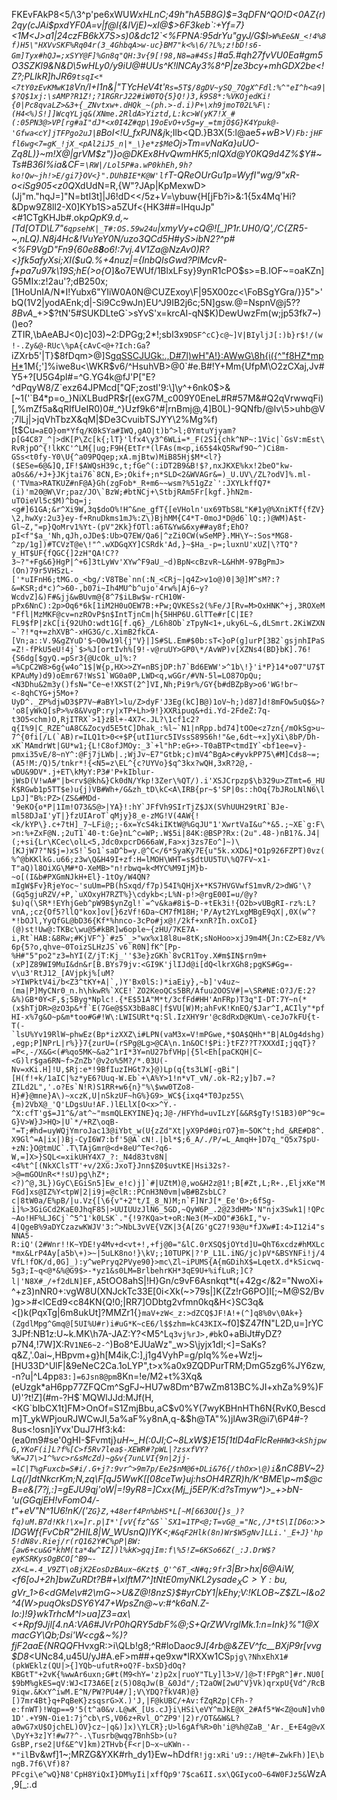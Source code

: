 FKEvFAkP8<5/\3^p'pe6xWU*WxHLnC;49h"hA5B8G)$=3qDFN^QO!D\<0AZ{r)2qy(cJAi$pxdYF0A=v|f@l{&lVjE)~xI@$>6F3keb`:+Yf=7}<1M<J>a1|24czFB6kX7S>s)0&dc12`<%FPNA:95drYu"gyJ/G$l`>W%Ee&N_<!4%8f)H5\"HXVvSKF%Rq04r(3_4GhbqA>w-uc}BM7"k<%\6/?L%;z!bD!s6-Gm]Tyx#hQJ=;xSYY@F]%Gn8q"QH:3v{9[!98,N8=a#4Ss]`#a5.#qh27fvVU0Ea#gm5O3SZKl9&N&D\5wHLy0/y9iU@#*UUs^K!lNCAy3*%8^P|ze3bcy+mhGDX2be<!Z?;PLIkR]hJR6`9tsqI<*<7tY0zEvKMwK18`Vn/I+I1n&|"TYcHeV4t'`Rs=5T$/8gDV~ySQ_7QgX^Fdl:%^"eI^h<a9|$?Q$1xj:\sAMP?R1Z!;?1RGRrJ22#iW0TQ{5}Q!)3,k9S8*:%VKOjedKi!{0|Pc8qvaLZ>&3+{_ZNvtxw+.dHQk_~(ph.>-d.i)P+\xh9jmoT02L%F\:(H4<%)S!]]WcqYLjq&(XNme.2RldA>Yiztd,L:kc>W(yK7!X_#(:05PN3@>VP[rg#aI"dJ*<x0I4Z#qp\19oEvO+v5g=y_=tmjO$G}K4Ypuk@-'Gfwa<cY]jTFPgo2uJ|B`BoI<!U_fxPJN&j*k;Ilb<QD.}B3X(5:l@ae*5+wB>V`)Fb:jHFfl6wg<7=gK_!jX_<pAl2iJ5_n|*_\}e*z$M`eOj>Tm=vNaKa}uUO-Zq8L)}~m!X@|grVM$z")}o@DKEx8HvQwmHK5;nIQXd@Y0KQ9d4Z%$Y#~Ts#B36I%ia&CF=`\RW|/Lol5P#a.wP0khEh,9h?ko!Qw~jh!>E/gi7}OV<}".DUhBIE*K@W'lf`T-QReOUrGu1p=WyfI"wg/9"xR-o<iSg905<z0Q*XdUdN=R,{W"?JAp|KpMexwD>(Jj"m."hqJ=]"N=btI3t]|J6!dD<</5z$+V$=\ybuw{H[jFb?i>&:1{5x4Mq'Hi?&Dpw9Z8ll2-X0]KYb1S>a5ZUf<{HK3##=lHquJp"<#1CTgKHJb#.ok*pQpK9.d,~[Td[OTD\L7"`6qpsehK|_T#:OS.59w24u`|xmyVy+cQ@![_]P1r.UH0/Q',/C{ZR5-~,nLQ).$N$8j4Hc&!VuYeY0N/uzo3QCd5H#yS>ibN2?^p#<%F9VgD"Fn9{60e8**8**o6!:7vj\.4V1Za@NzAv0)R?<}fk5afyXsi;XI($uQ.%+4nuz|={InbQIsGwd?PlMcvR-f+pa7u97k\19S;hE(>o{O*]&o7EWUf/1BlxLFsy}9ynR1cPO$s>=B.IOF~=oaKZn]G5MIx:z!2au'?;dB250x;[1HoUnIA/N*I!Yubx6"YIiW0A0N@CUZExoy\F|95X00zc<\FoBSgYGra/}}5">'bQ(1V2|yodAEnk;d|-Si9Cc9wJn)EU^J9IB2j6c;5N]gsw.@=NspnV@j5??*8BvA*_\+>$?tN'5#SUKDLteG`>sYvS'x=krcAI-qN$K)DewUwzFm(w;jp53fk7~)()eo?ZTIR,\bAeABJ<0)c]03)~2:DPGg;2*!;sbl3x`9DSF^cC}c@~]V|BIyljJ[:)b}r$!/(w!-.Zy&@-RUc\%pA{cAvC<@+?Ich:Ga`?iZXrb5'|T}$8fDqm>@]S<gqSSCJUGk:.,D#7l)wH"A!}:AWwG\8h{i({^"f8HZ*mpH*>1M{;']%iwe8u<\WKR$v6/^HsuhVB>@0`#e.B#!Y+Mm{UfpM\O2zCXaj,Jv#Y5+?[U5G4pl#=^G.YG4k@fJ'P["E?^dPqyW8/Z`exz64JPMcd["QF;zostl'9:\]\y^+6nk0$>&[~1('`B4*p=o_}NiXLBudPR$r[(exG7M_c009Y0EneL#R#57M&#Q2qVrwwqFi)[,%mZf5a&qRIfUeIR0)0#_^}Uzf9k6^#|rnBmj@,4]B0L)-9QNfb/@lv\\5>uhb@V;7lLj|>jqVhTbzX&qM|$De3CvuibTSJYY\2%Mg%f)[t$Cu``=aEO}om*Yfq/K0kSYa#IWQ,gAO|t)b^>l;0YmtuYjyam?p[G4C87_^|>dK[P\Zc[k{;lT}'lfx4\y3^6WLi=*_F(2S1{chk^NP~:1Vic|`GsV:mEst\RvRjpO^{!lkKC'^LM{|ug;F9H{EtTr*(lFAs(m<p,i65$4kQ5Rwf9O~^)Ci8m-GSs<t0fy-Y0\U{^a09PQqep;xA.mjBtw)MiB85Hj$M*<l?}($ESe=6@&]Q,IF!$AWQsH39c,t;fGe^(:iDT2B9&B!$?,nxJKXE%kx!2beO"kw-aOs&6/+J+}JKjtai76`8CN,E>;Okif+;n*SLD<2&WVAGr&=)_U.UV\/ZL?odV]%.ml-('TVma>RATKUZ#nF@A}Gh(zgFob*_R+m6~~wsm?%51gZz`':JXYLkffQ7*(i)'m20@W\Vr;paz/JO\`BzW;#btNCj+\StbjRAm5Fr[kgf.}hN2m-uTOieVl5c$M)^bq=j;<g#]61GA;&r^Xi9W,3q$doO%!H^&ne_gfT{[eVHoln'ux69TbS8L"K#1y@%XniKTf{fZV}\2,hwXy:2u3}ey-f+RnuDkms1mJ%:Z\)BjhMM{C4*T-0moJ*D@d6`lQ:;)@WM)A$t-Gl~Z,"=p}QoMrv1%Yt-(pV"2Kk}fOTl:a6T&Yw&6xy##ay8f;EhO?pI<f"$a_'Nh,qJh,oJDe$:Ub>Q7EW/Qa6|^zZi0CW(wSeMP}.MH\Y~:Sos*MG8-^zp/1g])#TCVzT@e\!"^.wXDGqXY]CSRdk'Ad,}~$Ha_-p=;luxnU'xUZ|\?TQ"?y_HT$UF{fQGC{]2zH"QA!C??3~?"+Fg&6}HgP|^+6]3tLyWv'XYw^F9aU_~d)BpN<cBzvR~L&HhM-97BgPmJ>(On)79r5VHSzL-['*uIFnH6;tMG.o_<bg/:V8TBe`nn(:N_<CRj~|q4Z>v1o@)0|3@]M^sM?:?&=KSR;d*c)^>60-,b07i~Ih4MU^b^ujo'4rw%|Aj6~y?WcdvZ]&)F#&jj&wBUvm@{8^7$iLBw$w-rCH10W-pPx6NnC):2p>Oq6*6k[1iM2H0uOEW7B:+Pw;QVKESs2(%Fe/J[Rv=M>OxHNK^+j,3ROXeM"Ffl|MzMKF@cv=nzROvP$n$IntTjnCm|h{5HHP6U.GlTTe#r[C|IE?FL9$fP|zkC[i{92UhO:wdt1G[f.q6}_/L6h8Ob`zTpyN<1+,uky6L~&,dLSmrt.2KiWZXN~`?!*q+=zhXVB^-xHG3G/c.XimB2fkCA-[Vn;a::V.9&gZYuD'$~O0w19l{j"V}|]S#SL.Em#$0b:sT<}oP(g]urP[3B2`gsjnhIPaS=Z!-fPkU5eU!4j`$>%J[ortIvh%[9!-v@ruUY>GP0\*/AvWP)v[XZNs4(BD}bK].76!{S6dg[$gyQ.=pSr3{@UcOk_u]%:?=%CpC2W8>6g{w4o^1$|W{p,HX>>ZY=nBSjDP:h7`Bd6EWW'>^1b\!}'i*P}14*o07"U7$TKPAuMy)d9)oEmr67!WsS1`WG0a0P,LWD<q,wGGr/#VN-5l=LO87OpQu;<N3Dhu&2m3y()fsN="Ce~e!XKST(2^]VI,Nh;Pi9r%/GY{b#dBZpBy>o6'WG!br~<-8qhCYG+j5Mo+?UyD^._ZP%djwD3$P7V~#aBYl>lu/Z>dyF'J3Eg(kC]B@)1oV~h;)d87]d!8mFOw5uQ$&>?'o8[yWkQ[sP>%v8&VvgP:ry|xTP+Lh>9!}XXRipuq&+di.Yd-2FdeZ:7q-t3O5<chm)O,RjITRX`>1}zBl+-4X7<.JL?\1cf1c2?q{I%9|C_RZE^uA8C&Zocyd5E5tC]Dhak_:%l~`N1|nRpp.bd74]tOOe<z7zn{/mOkSg>u~7^{0fi[/L(`AB)r=ILQ1t>0<+$P{utI1urc5IVssS89S6h!"&e,6dt~+x]yXi\8bP/Dh-xK`MAmdrWt|GU*w1;{L!C8ofJMOy:_3`+l"hP:eG+>-T0aBTP<tmdIY`<bf1ee=v}-pmxi35vE/8~nY^:@Fj7jLWb|.;WjJv~E7"Gtbk;c)mV4^BgA>c#yvkPP75\#M]Cds8~=;(A5!M:/Q)5/tnkr*!{<N5=z\EL^{c?UYVo}$q^3kx?wQH,3xR?2@,-wDU&9DV*.j+ET\kMyY:P3#'P+kIblur-jWsD(V!wA#"|b<rv$@kh&}Ck0dN/Ykp!3Zer\%QT/).i'XSJCrpzp$\b329u>ZTmt=6_HUK$RGwb1p5TT$e)u{j)VB#Wh+/G&zh_tD\kC<A\IRB{pr~$'SP|0s::hOq{7bJRoLNlN6\lLpJ]"B%:PZ>(ZS&#MDd-'9eKO{o*P|1Im!O73&S@>|YA}!:hY`JFfVh9SIrTjZ$JX(SVhUUH29tRI`BJe-ml58DJaI'yT|}fzUIAroT`qMjy}8_e-zMG!V(4AW{!<k/kYP\}.c+7tH]_7~LFi@;;-6x=YcS4kiIKtW@%GqJU"1'XwrtVaI&u^*&5.;~XE`g:F\>n:%+ZxF@N.;2uT1`40-t:Ge}nL^c=WP;.W$5i|84K:@BSP?Rx:(2u".48-)nB1?&.J4|(;+si{Lr\KCec\olL<5,Jdc0xpcrD666aW,Fa>xj3zs7Eo^]~)\[KJjW7?"N$j=)xS!`5o1`saD^b=y.@^C</6*SyaKy7E{u"5k.xXD&]*O1p926FZPT)0vz(%^@bKKlkG.u66;z3w\Q&H49I+zf:H=lMOH\WHT=s$dtUU5TU\%Q7FV~x1-T"aQ)l8OiXG\M#*O-XeMB>"n!rbwq=k<MYC%M9IjM}b-~o[(I&b#PXGmNJkH+El}-1tOy/W4QN?mIgW$Fv}RjeYoc~'suUm=PB(hSxqd/f7p)54I%QHjX+*KS7HVGVwfS1mvR/2>dWG'\?(Gq5gjuRZV/+P,`uXOxyH7RZT%}\cdykb<;L%N-p!>@rgE00I=u/@y?$u)q(\SR*!EYhjGeb^pW9B$ynZgl!`=^v&ka#8i$~D-+tEk3i!{O2b>vUBgRI-rz%:L?vnA,;cz{Of5?llQ"kox]ov[}6zVf!6Da~CM7fM18H;'P/Ayt2YLxgMBgE9qX|,0X(w^?*!bOJl,YyQfGL@bD36{Kf*%hnco-3cPo#jx@!/2kf+xnR?Ih.oxCoI}(@)st!Uw@:TKBc\wu@5#kBR]w6ople~{zHU/7KE7A-i,Rt`HAB:&8Rw;#KjVF^}`#z5`_>"wx%x18l8u=8tK;sNoHoo>xjJ9m4M{Jn:CZ>E8z/V%6p{5?o,qhve~0ToizSLHzJS`v6`R0N]fK^[Pp-%H#"5"po2"z3=hYI(Z/jT:Kj_''$3e}zGKh`8vCR1Toy.X#m$IN$rn9m+(xP]Z89WI9MuI&dn&r[B.BYs79jv:<GI9K'jlIJd@i[dQ<lkrXGh8;pgKS#Gg=-v\u3'RtJ12_[AVjpkj%[uM?>YIWPktV4i/b<Z3^tKY+A|`,)Y'Bx0lS:)*iaEiy},~b]'v4uz~(ma|P]MyCNr0_n.h\hkwR%`XCE!`ZO2KeoQCs5BR/Afuu2OOSV#|=\SR#NE:O?J/E:2?&%)GB*0Y<F,$;5Byg*Nplc!.{*E$51A"M*t/3cfFd#HH'AnFRp)T3q"I-DT:7Y~n(*(x$hTjDR>@zO3p&*f`E(7Ge@$SX3bBa8C|f$VU[W)M;ahFvK!KnEQ/$Jar^I,ACIly"*pfHI-x%7g&O~p&m*too#G#!W\:LWISURt*q:Sl.IzXHY9r'@c8dRxD@KUm\-ceJo7kFU{t-T(-`lsU%Yv19RlW~phwEz(Bp*izXXZ\i#LPN(vaM3x=V!mPGwe,*$OA$QHh*"B|ALOg4dshg),egp;P]NPrL|r%}}7{zurU=(rSPg@Lg>@CA\n.1n&OC!$Pi:}tFZ??T?XXXdI;jqqT}?=P<,-/X&G<(#%qo5MK~&a2^1rI*3Y=nU27bfVHp|{5l<Eh[paCKQH|C~<G)lr$ga6RN~f>ZnZb'@v2o%5M?/*.03U(-Nv=xKi.H]!U,$Rj:e*!9BfIuzIHGt7x}@)Lp(q{ts3LW[-gBi"|[H(f!+k/1aIC|%z*yE6?Uuq-W.Eb`+\A%Y>1!n*vT_vN/.ok-R2;y]b7.=?ZILd2L",'.o?Es`N!R)S1RR+w6{n}"%\$ww0TZo8-H}#}@mne}A\)~xczK,U|nSkzUF~hG%}G9>_WC${ixq4*T0Jpz5S\{m)2VbX@_'Q'LDgsUu!AF.)lELlX[O<x>^Y.-^X:cfT'g$=J1^&/at^~"msmQLEKYINE}q;J@-/HFYhd=uvILzY[&&R$gTy!S1B3)0P^9c=G}V>W}J>HQ>|U`*/+RZ\oqB-"=T;#hd=uyWQjYmroJac13@iYbt_w(U{zZd"Xt|yX9Pd#0irO7}m~5OK^t;hd_&RE#D8^.X9Gl^=A|ix|)Bj-CyI6W7:bf'5@A`cN!.|bl*$;6_A/./P/=L_AmqH+]D7q_"Q5x7$pU-+zN:}O@tmUC`.T\TAjGmr@<d+8eU^Te<?q6-W,=]X>}SQL<=xikUHY4X7_?:_N4d83tv8N|<4%t^[(NkXClsTT'+v/2XG:JxoT}Jnn$Z0$uvtKE|Hsi32s?->@=mGOUnR<*!sU)pg\hZ*;<?)^@,3L})GyC\EGiSn5]Ew_e!c)j]`#|UZtM)@,wo&H2z@1!;B[#Zt,L;R+.,EljxKe"MFGd]xs@IZ%Y<tpW|2|i9j=@clR::PCnH3N0vm|wB#BZsbLC?c|8tW0a/E%pB/|u.Vz{[\6{v"+2"t/I_8_N)M;n`F]NrJ[*_Ee'0>;6fSg-i]%>3GiGCd2KaE0JhqF85|>UUIUUzJlN6_5GD,~QyW6P_.2@23dHM>'N"njx3Swk1|!QPc~Ao!HF%LJ6Cj`^5^1'k0LSK`."{!9?KQa>t+oR:Ne3(M~xDO"#36kI,"v-4|QgeB%9aDYCzazwKWJV'3:^>NbL3vVE{VZK|3{A[ZG'gC27!93@u*fJXw#I:4>I12i4"sNNA5-R:iQ'(2#Wnr!!K~YDE!y4Mv+d<vt+!,+fj@0="&lC.0rXSQ$jOYtd]U=QhT6xcdz#hMXLc*mx&LrP4Ay[a5b\+)>~|5uLK8no!}\kV;;10TUPK|?'P_L1L.iNG/jc)pV*&BSYNFi!j/4VfL!fOK/d,0G]_):y^wePryq2PVye90}>mc\Zl~iPUMS{A{mGDihX$=LqetX.d*kSicwq-5g3;I~q<@*&%@G9$>-*yz1&s0LM=BrlbehrKH*3qE9U+%ifLuR;]C?l|'N8X#_/+f2dLN]EF,A``5tOO8ahS|!H}Gn/c9vF6Asnkqt*t(+42g</&2="NwoXi+^+z3)nNR0+:vgW8U(XNJckTc33E[0i<Xk(~>79s|]K{Zz!rG6PO]I[;~M@S2/Bv)g>>#<lCEd9\<c84KN{Q!0;|RR7]ODbtg2vfmn0kq&H<}SC3q&<[\)k(PqxTg|6m8ukUt]?MMZr1{`}maV+zW<_z:>dZCQ$JF!A!+(^]q8%0v\0Ak+}(ZgdlMpg^Gmq@[5UI%U#r)i#uG*K~cE6/l$$zhm=kC43KIX`~f0]$Z47fN"L2D,u=]rYC3JPf:NB1z:U~k.MK\h7A-JAZ:Y?<M5^L`q3vj%rJ>,#b`k0+aBiJt#yDZ?p7N4,!7W]X:R`V1NE6~2-^`)Bo8^EJUaWz"_w>S\jyjx1dI;<]=SaKs?q&Z,'.0ai~,HBpvm+g}h[M4ik,C:],j1g4VyhP=g/pIq%%e+Wz!j~\[HU33D^UlF|&9eNeC2Ca.1oLYP",t>x%a0x9ZQDPurTRM;DmG5zg6%JY6zw,-n?u|^L4pp`83:]=6Jsn8@pm`8Kn=!e/M2+t%3Xq&(eUzgk*aH6pp77ZFQCm^SgFJ~HU7w8Dm^B7wZm813BC%JI+xhZa%9%)FU)'?t!Z](#m-?H$`MQWlJJd:MJf(H,<KG`bIbCX1t]FM>OnOf=S1ZmjBbu,aC$v0%Y(7wyKBHnHTh6N{RvK0,Bescdm]T_ykWPjouRJWCwJI,5a%aF%y8nA,q-&$h@TA"%)jlAw3R@i7\6P4#-?8us<!osn]iYvx'DuJ7Hf3:k4:(ea0m9#se'0gHI-$Fvmtj}*uH~_H(:0JI;C~8LxW$}E15[1tlD4aFlcR`eHHW3<kShjpwG,YKoF(i]L?f%[C>f5Rv7lea$-XEWR#?pWL|?zsxfVY?%K=J7\>1^%vc>r&sMcZd)~g&v{7unLVI{9n|2jj-=lC|T%gFuxcb=S#i/.G+j?:9vr^>9m7p/Ee2$nM@6+DLi&76{/thOx>\@)i`&nC8BV~2}Lq(/]dtNkcrKm;N,zq\F[qJ5WwK[[08ceTw}uj:hsOH$4RZR)h/K$^BME\p~m$@cB=e&[7?j,:]=gEJU9qj'oW|=!9yR8=]Cxx{Mj_j5EP/K:d?sTmyw^)>_+\>bN-'u(GGqjEH!vFomO4/-t"+eV"N^1U6!nK/('`ZG}Z,+48erf4Pn%bHS*L[~M[663OU{}s_)?fq)uM.B7d!Kk!\x=]r.p|I*'[vV{fz^&S``SX1=1TP<@;T=vG@_="Nc,/J*tS\I[D6o`:>>IDGWf{FvCbR"2HIL8|W_WUsnQ)lYK<;`#&qF2Hlk(8n)Wr$W5gNv]LLi.'_E+J}'hp5!dN8v.Riej/r(rQ162Y#C%pP|BW:{aw6+cu&G*khM(ta*4w^IZ])l%kK>gqjIm:f\%5!Z=6KSo66Z(_:J.DrW$?eyKSRKysOgBCO[^B9~-zX<L=.4_V9ZT\oBjX2EosDzBAux~6Kzt$_Q'^6T_<N#q;9fr`3|Br>hx|6@AiW,<f6[oJ+2h]bwZuRDt?B\#+\xlftM7^]tNtE0myNK$L2ysade_XC>Y:bu,g%<+fpG~a;vJ;[rTWQ"vV/kC(G3Uc1>q-jfgWsEW~dW7$Vr_1>6<dGMe\v#2\mG~>U&Z@!8nzS}$#yrCbY1|kEhy;V:!KLOB~Z$ZL~I&o2^4(W>puqOksDSY6Y47+WpsZn@~v:#^*k6aN.Z-Io:)!9}wkTrhcM^l>ua]Z3=ax\\<+Rpf9Jjl[4.nA:VA6#JVrP0hQRY5dbF%@;S*+QrZWVrglMk.1:n=Ink}%"1@XmacGY\Qb;Dsi'W<cg&~%)?fjF2aaE{NRQQF*HvxgR:>i\QLb!g8;^R#loDa*oc9J[4rb@&ZEV^fc__BXjP9r[vvg$D8*<UNc84,u45U/yJ#A.eF>m##+qe9xw*lRXXw1CS`pjg\?NhxEhX1#(pkWEklz(QU|>{]YQb~ufutR+oQ?F-bxSD}dOq?KBGtT"+2vK{%wwAr6uxn;G#t(M9<hY='z)p2x|ruoY"TLy]l3>V/]@>T!FPgR^]#r.NU0[$9bM%gkES=qV:WJ<I73A6E[z(5)O8qJw(B_&0Jd"/;T2aOW[2wU^V}Vk)qrxpU{Vd^/RcB9iqw.&KxY^iwM.E^N/PW?PU4#/];V\YDQ?fkV4R)@}[)7mr4Bt}q+PqBeK}zsqsrG>X.)'J,|F@kUBC/+Av:fZqR2p|CFh-?e:fnWT)!Wqp==9'5(t^a0&v.L@wK_[Us.cJ}i\HSi\eVY^mJkE@X_2#Af5*W<Z@ouN]vh01D'.+Y9N-Oie1:7j^cb\rS,V06z+Rvl_O^ZP9'|2)r/OT&&W&L?a0wG7xU$OjchEL)OV}cz~|q&)]x)\YLCR};U>l6gAf%R>0h'i@%h@ZaB_'Ar._E+E4g@vX\DyY+3z]Y!#w7?^-.\Tusrb@wqg7BnhSb>(u?GsBP,rse2|Uf&E^V]km)2THvb{F<r|D~x~uKWn--*"il`Bv&wf]1~;MRZG&YXK#rh_dy1}Ew~hDd`fR!jg:xRi'u9::/H@t#~ZwkFh)]E\bngB.7f6\Vf)8?PFcgi\e^wQ}N8'CpH8YiQxI}DM%yIi|xffQp9'7$ca6II.sx\QGIycoO~64W0FJz5&`WzA,9[_:.d